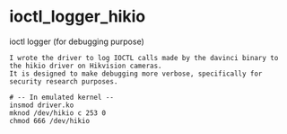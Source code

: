 # ioctl_logger_hikio
ioctl logger (for debugging purpose)

```
I wrote the driver to log IOCTL calls made by the davinci binary to the hikio driver on Hikvision cameras. 
It is designed to make debugging more verbose, specifically for security research purposes.

# -- In emulated kernel --
insmod driver.ko
mknod /dev/hikio c 253 0
chmod 666 /dev/hikio
```
